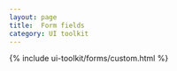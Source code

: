 ```yaml
---
layout: page
title:  Form fields
category: UI toolkit
---
```


{% include ui-toolkit/forms/custom.html %}
